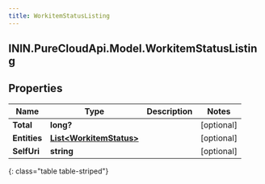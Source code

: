 ```yaml
---
title: WorkitemStatusListing
---
```

## ININ.PureCloudApi.Model.WorkitemStatusListing

## Properties

|Name | Type | Description | Notes|
|------------ | ------------- | ------------- | -------------|
| **Total** | **long?** |  | [optional] |
| **Entities** | [**List&lt;WorkitemStatus&gt;**](WorkitemStatus.html) |  | [optional] |
| **SelfUri** | **string** |  | [optional] |
{: class="table table-striped"}



